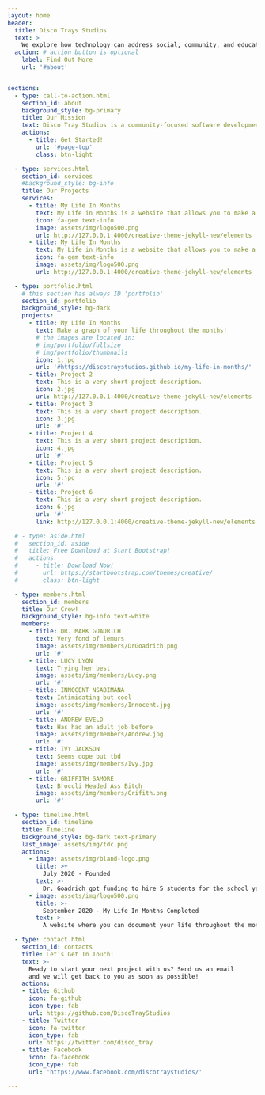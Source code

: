 ```yaml
---
layout: home
header:
  title: Disco Trays Studios
  text: >
    We explore how technology can address social, community, and educational issues through game development, mobile apps, and web systems/databases.
  action: # action button is optional
    label: Find Out More
    url: '#about'


sections:
  - type: call-to-action.html
    section_id: about
    background_style: bg-primary
    title: Our Mission
    text: Disco Tray Studios is a community-focused software development initiative at Hendrix College in Conway, Arkansas. We are five students led by Associate Professor of Computer Science, Dr.Mark Goadrich. This project aims to empower students in developing interactive educational games for social good and provide opportunities for student to execute and complete longer-term software  developmen projects that support the technological needs of the local community.
    actions:
      - title: Get Started!
        url: '#page-top'
        class: btn-light

  - type: services.html
    section_id: services
    #background_style: bg-info
    title: Our Projects
    services:
      - title: My Life In Months
        text: My Life in Months is a website that allows you to make a chart of your life throughout the months.
        icon: fa-gem text-info
        image: assets/img/logo500.png
        url: http://127.0.0.1:4000/creative-theme-jekyll-new/elements
      - title: My Life In Months
        text: My Life in Months is a website that allows you to make a chart of your life throughout the months.
        icon: fa-gem text-info
        image: assets/img/logo500.png
        url: http://127.0.0.1:4000/creative-theme-jekyll-new/elements

  - type: portfolio.html
    # this section has always ID 'portfolio'
    section_id: portfolio
    background_style: bg-dark
    projects:
      - title: My Life In Months
        text: Make a graph of your life throughout the months!
        # the images are located in:
        # img/portfolio/fullsize
        # img/portfolio/thumbnails
        icon: 1.jpg
        url: '#https://discotraystudios.github.io/my-life-in-months/'
      - title: Project 2
        text: This is a very short project description.
        icon: 2.jpg
        url: http://127.0.0.1:4000/creative-theme-jekyll-new/elements
      - title: Project 3
        text: This is a very short project description.
        icon: 3.jpg
        url: '#'
      - title: Project 4
        text: This is a very short project description.
        icon: 4.jpg
        url: '#'
      - title: Project 5
        text: This is a very short project description.
        icon: 5.jpg
        url: '#'
      - title: Project 6
        text: This is a very short project description.
        icon: 6.jpg
        url: '#'
        link: http://127.0.0.1:4000/creative-theme-jekyll-new/elements

  # - type: aside.html
  #   section_id: aside
  #   title: Free Download at Start Bootstrap!
  #   actions:
  #     - title: Download Now!
  #       url: https://startbootstrap.com/themes/creative/
  #       class: btn-light

  - type: members.html
    section_id: members
    title: Our Crew!
    background_style: bg-info text-white
    members:
      - title: DR. MARK GOADRICH
        text: Very fond of lemurs
        image: assets/img/members/DrGoadrich.png
        url: '#'
      - title: LUCY LYON
        text: Trying her best
        image: assets/img/members/Lucy.png
        url: '#'
      - title: INNOCENT NSABIMANA
        text: Intimidating but cool
        image: assets/img/members/Innocent.jpg
        url: '#'
      - title: ANDREW EVELD
        text: Has had an adult job before
        image: assets/img/members/Andrew.jpg
        url: '#'
      - title: IVY JACKSON
        text: Seems dope but tbd
        image: assets/img/members/Ivy.jpg
        url: '#'
      - title: GRIFFITH SAMORE
        text: Broccli Headed Ass Bitch
        image: assets/img/members/Grifith.png
        url: '#'

  - type: timeline.html
    section_id: timeline
    title: Timeline
    background_style: bg-dark text-primary
    last_image: assets/img/tdc.png
    actions:
      - image: assets/img/bland-logo.png
        title: >+
          July 2020 - Founded
        text: >-
          Dr. Goadrich got funding to hire 5 students for the school year
      - image: assets/img/logo500.png
        title: >+
          September 2020 - My Life In Months Completed
        text: >-
          A website where you can document your life throughout the months

  - type: contact.html
    section_id: contacts
    title: Let's Get In Touch!
    text: >-
      Ready to start your next project with us? Send us an email
      and we will get back to you as soon as possible!
    actions:
    - title: Github
      icon: fa-github
      icon_type: fab
      url: https://github.com/DiscoTrayStudios
    - title: Twitter
      icon: fa-twitter
      icon_type: fab
      url: https://twitter.com/disco_tray
    - title: Facebook
      icon: fa-facebook
      icon_type: fab
      url: 'https://www.facebook.com/discotraystudios/'

---
```


